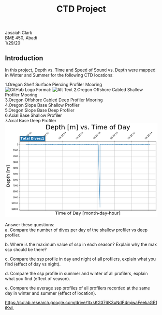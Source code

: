 # <div align=center>    CTD Project </div> <br>

Josaiah Clark<br>
BME 450, Abadi<br>
1/29/20<br>

## Introduction
In this project, Depth vs. Time and Speed of Sound vs. Depth were mapped in Winter and Summer for the following CTD locations:


1.Oregon Shelf Surface Piercing Profiler Mooring<br>
![GitHub Logo](Oregon_Shelf_Surface_Piercing_Profiler_Mooring/Winter/download.png)
Format: ![Alt Text](url)
2.Oregon Offshore Cabled Shallow Profiler Mooring<br>
3.Oregon Offshore Cabled Deep Profiler Mooring<br>
4.Oregon Slope Base Shallow Profiler<br>
5.Oregon Slope Base Deep Profiler<br>
6.Axial Base Shallow Profiler<br>
7.Axial Base Deep Profiler<br>
![GitHub Logo](Axial_Base_Deep_Profiler/Winter/download.png)

Answer these questions:<br>
a. Compare the number of dives per day of the shallow profiler vs deep profiler.<br>


b. Where is the maximum value of ssp in each season? Explain why the max ssp should be there?<br>


c. Compare the ssp profile in day and night of all profilers, explain what you find (effect of day vs night).<br>


d. Compare the ssp profile in summer and winter of all profilers, explain what you find (effect of season).<br>


e. Compare the average ssp profiles of all profilers recorded at the same day in winter and summer (effect of location).<br>

https://colab.research.google.com/drive/1txsKG376K3uNdF4mjwaFeekaGE1iKsit
